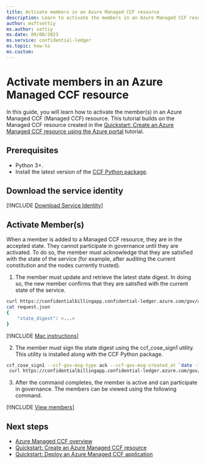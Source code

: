 ```yaml
---
title: Activate members in an Azure Managed CCF resource
description: Learn to activate the members in an Azure Managed CCF resource
author: msftsettiy
ms.author: settiy
ms.date: 09/08/2023
ms.service: confidential-ledger
ms.topic: how-to
ms.custom:
---
```


# Activate members in an Azure Managed CCF resource

In this guide, you will learn how to activate the member(s) in an Azure Managed CCF (Managed CCF) resource. This tutorial builds on the Managed CCF resource created in the [Quickstart: Create an Azure Managed CCF resource using the Azure portal](quickstart-portal.md) tutorial.

## Prerequisites

- Python 3+.
- Install the latest version of the [CCF Python package](https://pypi.org/project/ccf/).

## Download the service identity

[!INCLUDE [Download Service Identity](./includes/service-identity.md)]

## Activate Member(s)

When a member is added to a Managed CCF resource, they are in the accepted state. They cannot participate in governance until they are activated. To do so, the member must acknowledge that they are satisfied with the state of the service (for example, after auditing the current constitution and the nodes currently trusted).

1. The member must update and retrieve the latest state digest. In doing so, the new member confirms that they are satisfied with the current state of the service.

```Bash
curl https://confidentialbillingapp.confidential-ledger.azure.com/gov/ack/update_state_digest -X POST --cacert service_cert.pem --key member0_privk.pem --cert member0_cert.pem --silent | jq > request.json
cat request.json
{
    "state_digest": <...>
}
```

[!INCLUDE [Mac instructions](./includes/macos-instructions.md)]

2. The member must sign the state digest using the ccf_cose_sign1 utility. This utility is installed along with the CCF Python package.

```Bash
ccf_cose_sign1 --ccf-gov-msg-type ack --ccf-gov-msg-created_at `date -Is` --signing-key member0_privk.pem --signing-cert member0_cert.pem --content request.json | \
 curl https://confidentialbillingapp.confidential-ledger.azure.com/gov/ack --cacert service_cert.pem --data-binary @- -H "content-type: application/cose"
```

3. After the command completes, the member is active and can participate in governance. The members can be viewed using the following command.

[!INCLUDE [View members](./includes/view-members.md)]

## Next steps

- [Azure Managed CCF overview](overview.md)
- [Quickstart: Create an Azure Managed CCF resource](quickstart-portal.md)
- [Quickstart: Deploy an Azure Managed CCF application](quickstart-deploy-application.md)
